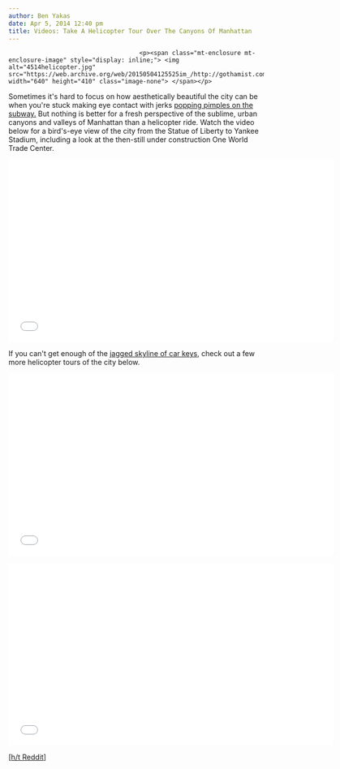 ```yaml
---
author: Ben Yakas
date: Apr 5, 2014 12:40 pm
title: Videos: Take A Helicopter Tour Over The Canyons Of Manhattan
---
```


	
										<p><span class="mt-enclosure mt-enclosure-image" style="display: inline;"> <img alt="4514helicopter.jpg" src="https://web.archive.org/web/20150504125525im_/http://gothamist.com/attachments/byakas/4514helicopter.jpg" width="640" height="410" class="image-none"> </span></p>

<p>Sometimes it&apos;s hard to focus on how aesthetically beautiful the city can be when you&apos;re stuck making eye contact with jerks <a href="https://web.archive.org/web/20150504125525/http://gothamist.com/tags/subwayetiquette">popping pimples on the subway.</a> But nothing is better for a fresh perspective of the sublime, urban canyons and valleys of Manhattan than a helicopter ride. Watch the video below for a bird&apos;s-eye view of the city from the Statue of Liberty to Yankee Stadium, including a look at the then-still under construction One World Trade Center.</p>

<p><iframe width="640" height="360" src="//web.archive.org/web/20150504125525if_/http://www.youtube.com/embed/WmCSdwKe0bA" frameborder="0" allowfullscreen></iframe></p>

<p>If you can&apos;t get enough of the <a href="https://web.archive.org/web/20150504125525/https://www.youtube.com/watch?v=ts5Hgb-3Pcw">jagged skyline of car keys</a>, check out a few more helicopter tours of the city below.</p>

<p><iframe width="640" height="360" src="//web.archive.org/web/20150504125525if_/http://www.youtube.com/embed/1aufyfoM2RI" frameborder="0" allowfullscreen></iframe></p>

<p><iframe width="640" height="360" src="//web.archive.org/web/20150504125525if_/http://www.youtube.com/embed/IAGn57Jiras" frameborder="0" allowfullscreen></iframe> </p>

<p>[<a href="https://web.archive.org/web/20150504125525/http://www.reddit.com/r/nyc/comments/228r3c/new_york_helicopter_ultimate_tour_hd_vid/">h/t Reddit</a>]</p>					
										
									
				